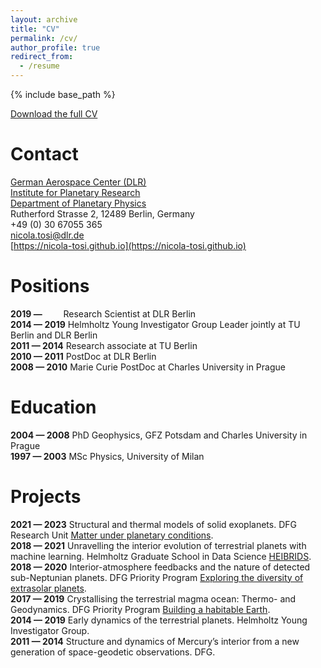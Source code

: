 ```yaml
---
layout: archive
title: "CV"
permalink: /cv/
author_profile: true
redirect_from:
  - /resume
---
```


{% include base_path %}

[Download the full CV](http://nicola-tosi.github.io/files/NicolaTosi_CV.pdf)

# Contact
[German Aerospace Center (DLR)](https://www.dlr.de/EN/Home/home_node.html) \
[Institute for Planetary Research](https://www.dlr.de/pf/en/desktopdefault.aspx/tabid-120/) \
[Department of Planetary Physics](https://www.dlr.de/pf/en/desktopdefault.aspx/tabid-177/326_read-519/) \
Rutherford Strasse 2, 12489 Berlin, Germany \
+49 (0) 30 67055 365 \
<nicola.tosi@dlr.de> \
[https://nicola-tosi.github.io](https://nicola-tosi.github.io)

Positions
======
**2019 — &nbsp;&nbsp;&nbsp;&nbsp;&nbsp;&nbsp;&nbsp;&nbsp;**  Research Scientist at DLR Berlin \
**2014 — 2019**  Helmholtz Young Investigator Group Leader jointly at TU Berlin and DLR Berlin \
**2011 — 2014**  Research associate at TU Berlin \
**2010 — 2011**  PostDoc at DLR Berlin \
**2008 — 2010**  Marie Curie PostDoc at Charles University in Prague

Education
======
**2004 — 2008**  PhD Geophysics, GFZ Potsdam and Charles University in Prague \
**1997 — 2003**  MSc Physics, University of Milan

Projects
======
**2021 — 2023** Structural and thermal models of solid exoplanets. DFG Research Unit [Matter under planetary conditions](https://www.for2440.uni-rostock.de/home/). \
**2018 — 2021** Unravelling the interior evolution of terrestrial planets with machine learning. Helmholtz Graduate School in Data Science [HEIBRIDS](https://www.heibrids.berlin/). \
**2018 — 2020** Interior-atmosphere feedbacks and the nature of detected sub-Neptunian planets. DFG Priority Program [Exploring the diversity of extrasolar planets](http://www-astro.physik.tu-berlin.de/exoplanet-diversity/). \
**2017 — 2019** Crystallising the terrestrial magma ocean: Thermo- and Geodynamics. DFG Priority Program [Building a habitable Earth](http://www.habitableearth.uni-koeln.de/). \
**2014 — 2019** Early dynamics of the terrestrial planets. Helmholtz Young Investigator Group. \
**2011 — 2014** Structure and dynamics of Mercury’s interior from a new generation of space-geodetic observations. DFG. 
